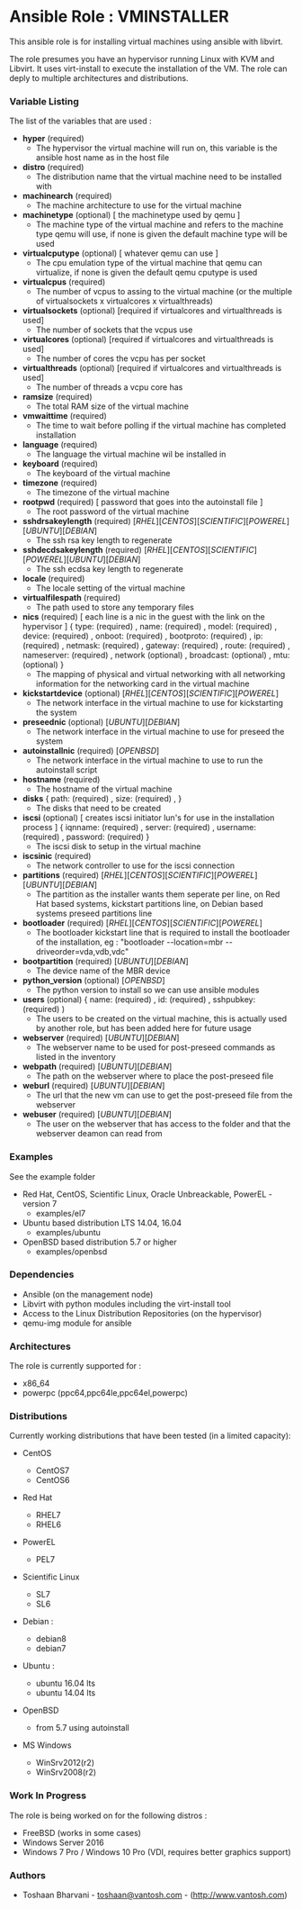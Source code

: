 Ansible Role : VMINSTALLER
===========================

This ansible role is for installing virtual machines using ansible with libvirt.

The role presumes you have an hypervisor running Linux with KVM and Libvirt.
It uses virt-install to execute the installation of the VM.
The role can deply to multiple architectures and distributions.


### Variable Listing ###

The list of the variables that are used :

* __hyper__ (required)
    - The hypervisor the virtual machine will run on, this variable is the ansible host name as in the host file
* __distro__ (required)
    - The distribution name that the virtual machine need to be installed with
* __machinearch__ (required)
    - The machine architecture to use for the virtual machine
* __machinetype__ (optional) [ the machinetype used by qemu ]
    - The machine type of the virtual machine and refers to the machine type qemu will use, if none is given the default machine type will be used
* __virtualcputype__ (optional) [ whatever qemu can use ]
    - The cpu emulation type of the virtual machine that qemu can virtualize, if none is given the default qemu cputype is used
* __virtualcpus__ (required)
    - The number of vcpus to assing to the virtual machine (or the multiple of virtualsockets x virtualcores x virtualthreads)
* __virtualsockets__ (optional) [required if virtualcores and virtualthreads is used]
    - The number of sockets that the vcpus use
* __virtualcores__ (optional) [required if virtualcores and virtualthreads is used]
    - The number of cores the vcpu has per socket
* __virtualthreads__ (optional) [required if virtualcores and virtualthreads is used]
    - The number of threads a vcpu core has
* __ramsize__ (required)
    - The total RAM size of the virtual machine
* __vmwaittime__ (required)
    - The time to wait before polling if the virtual machine has completed installation
* __language__ (required)
    - The language the virtual machine wil be installed in
* __keyboard__ (required)
    - The keyboard of the virtual machine
* __timezone__ (required)
    - The timezone of the virtual machine
* __rootpwd__ (required) [ password that goes into the autoinstall file ]
    - The root password of the virtual machine
* __sshdrsakeylength__ (required) [_RHEL_][_CENTOS_][_SCIENTIFIC_][_POWEREL_][_UBUNTU_][_DEBIAN_]
    - The ssh rsa key length to regenerate
* __sshdecdsakeylength__ (required) [_RHEL_][_CENTOS_][_SCIENTIFIC_][_POWEREL_][_UBUNTU_][_DEBIAN_]
    - The ssh ecdsa key length to regenerate
* __locale__ (required)
    - The locale setting of the virtual machine
* __virtualfilespath__ (required)
    - The path used to store any temporary files
* __nics__ (required) [ each line is a nic in the guest with the link on the hypervisor ] { type: (required) , name: (required) , model: (required) , device: (required) , onboot: (required) , bootproto: (required) , ip: (required) , netmask: (required) , gateway: (required) , route: (required) , nameserver: (required) , network (optional) , broadcast: (optional) , mtu: (optional) }
    - The mapping of physical and virtual networking with all networking information for the networking card in the virtual machine
* __kickstartdevice__ (optional) [_RHEL_][_CENTOS_][_SCIENTIFIC_][_POWEREL_]
    - The network interface in the virtual machine to use for kickstarting the system
* __preseednic__ (optional) [_UBUNTU_][_DEBIAN_]
    - The network interface in the virtual machine to use for preseed the system
* __autoinstallnic__ (required) [_OPENBSD_]
    - The network interface in the virtual machine to use to run the autoinstall script
* __hostname__ (required)
    - The hostname of the virtual machine
* __disks__ { path: (required) , size: (required) , }
    - The disks that need to be created
* __iscsi__ (optional) [ creates iscsi initiator lun's for use in the installation process ] { iqnname: (required) , server: (required) , username: (required) , password: (required) }
    - The iscsi disk to setup in the virtual machine
* __iscsinic__ (required)
    - The network controller to use for the iscsi connection
*  __partitions__ (required) [_RHEL_][_CENTOS_][_SCIENTIFIC_][_POWEREL_][_UBUNTU_][_DEBIAN_]
    - The partition as the installer wants them seperate per line, on Red Hat based systems, kickstart partitions line, on Debian based systems preseed partitions line
* __bootloader__ (required) [_RHEL_][_CENTOS_][_SCIENTIFIC_][_POWEREL_]
    - The bootloader kickstart line that is required to install the bootloader of the installation, eg : "bootloader --location=mbr --driveorder=vda,vdb,vdc"
* __bootpartition__ (required) [_UBUNTU_][_DEBIAN_]
    - The device name of the MBR device
* __python_version__ (optional) [_OPENBSD_]
    - The python version to install so we can use ansible modules
* __users__ (optional) { name: (required) , id: (required) , sshpubkey: (required) )
    - The users to be created on the virtual machine, this is actually used by another role, but has been added here for future usage
* __webserver__ (required) [_UBUNTU_][_DEBIAN_]
    - The webserver name to be used for post-preseed commands as listed in the inventory
* __webpath__ (required) [_UBUNTU_][_DEBIAN_]
    - The path on the webserver where to place the post-preseed file
* __weburl__ (required) [_UBUNTU_][_DEBIAN_]
    - The url that the new vm can use to get the post-preseed file from the webserver
* __webuser__ (required) [_UBUNTU_][_DEBIAN_]
    - The user on the webserver that has access to the folder and that the webserver deamon can read from

### Examples ###

See the example folder

* Red Hat, CentOS, Scientific Linux, Oracle Unbreackable, PowerEL - version 7
    - examples/el7
* Ubuntu based distribution LTS 14.04, 16.04
    - examples/ubuntu
* OpenBSD based distribution 5.7 or higher
    - examples/openbsd


### Dependencies ###

*   Ansible (on the management node)
*   Libvirt with python modules including the virt-install tool
*   Access to the Linux Distribution Repositories (on the hypervisor)
*   qemu-img module for ansible


### Architectures ###

The role is currently supported for :
* x86_64
* powerpc (ppc64,ppc64le,ppc64el,powerpc)


### Distributions ###

Currently working distributions that have been tested (in a limited capacity):

* CentOS
    - CentOS7
    - CentOS6

* Red Hat
    - RHEL7
    - RHEL6

* PowerEL
    - PEL7
* Scientific Linux
    - SL7
    - SL6

* Debian :
    - debian8
    - debian7

* Ubuntu :
    - ubuntu 16.04 lts
    - ubuntu 14.04 lts

* OpenBSD
    - from 5.7 using autoinstall

* MS Windows
    - WinSrv2012(r2)
    - WinSrv2008(r2)



### Work In Progress ###

The role is being worked on for the following distros :

* FreeBSD (works in some cases)
* Windows Server 2016
* Windows 7 Pro / Windows 10 Pro (VDI, requires better graphics support)


### Authors ###

-   Toshaan Bharvani - <toshaan@vantosh.com> - (http://www.vantosh.com)

